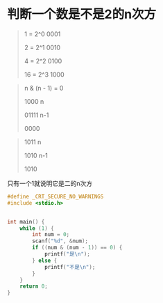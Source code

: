 # 判断一个数是不是2的n次方

> 1 = 2^0       0001
>
> 2 = 2^1       0010
>
> 4 = 2^2	   0100
>
> 16 = 2^3    1000

> n & (n - 1) = 0
>
> 1000 n
>
> 01111 n-1
>
> 0000

>  1011 n
>
> 1010 n-1
>
> 1010

只有一个1就说明它是二的n次方

```c
#define _CRT_SECURE_NO_WARNINGS
#include <stdio.h>


int main() {
    while (1) {
        int num = 0;
        scanf("%d", &num);
        if ((num & (num - 1)) == 0) {
            printf("是\n");
        } else {
            printf("不是\n");
        }
    }
    return 0;
}
```

